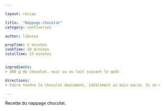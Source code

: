 ```yaml
---

layout: recipe

title:  "Nappage chocolat"
category: confiseries

author: libussa

prepTime: 5 minutes
cookTime: 10 minutes
totalTime: 15 minutes


ingredients:
- 400 g de chocolat, noir ou au lait suivant le goût

directions:
- Faire fondre le chocolat doucement, idéalement au bain marie. Si on utilise le micro onde, faire chauffer quelques secondes, mélanger, et recommencer. Un chocolat trop chaud ne solidifiera pas correctement.

---
```


Recette du nappage chocolat.
